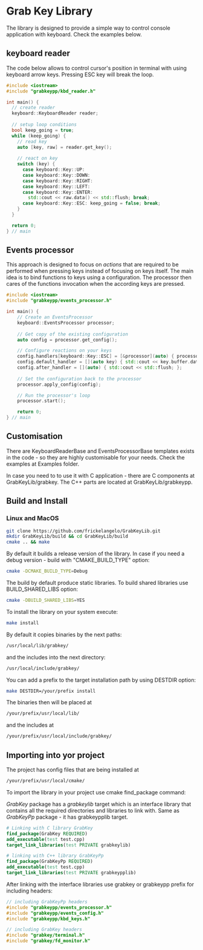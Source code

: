 # Grab Key Library

The library is designed to provide a simple way to control console application with keyboard. Check the examples below.

## keyboard reader

The code below allows to control cursor's position in terminal with using keyboard arrow keys. Pressing ESC key will break the loop.

```c++
#include <iostream>
#include "grabkeypp/kbd_reader.h"

int main() {
  // create reader
  keyboard::KeyboardReader reader;
  
  // setup loop conditions
  bool keep_going = true;
  while (keep_going) {
    // read key
    auto [key, raw] = reader.get_key();
    
    // react on key
    switch (key) {
      case keyboard::Key::UP:
      case keyboard::Key::DOWN:
      case keyboard::Key::RIGHT:
      case keyboard::Key::LEFT:
      case keyboard::Key::ENTER:
        std::cout << raw.data() << std::flush; break;
      case keyboard::Key::ESC: keep_going = false; break;
    }
  }

  return 0;
} // main
```

## Events processor

This approach is designed to focus on *actions* that are required to be performed when pressing keys instead of focusing on keys itself. The main idea is to bind functions to keys using a configuration. The processor then cares of the functions invocation when the according keys are pressed.

```c++
#include <iostream>
#include "grabkeypp/events_processor.h"

int main() {
    // Create an EventsProcessor
    keyboard::EventsProcessor processor;
    
    // Get copy of the existing configuration
    auto config = processor.get_config();

    // Configure reactions on your keys
    config.handlers[keyboard::Key::ESC] = [&processor](auto) { processor.stop(); };
    config.default_handler = [](auto key) { std::cout << key.buffer.data(); };
    config.after_handler = [](auto) { std::cout << std::flush; };
    
    // Set the configuration back to the processor
    processor.apply_config(config);

    // Run the processor's loop
    processor.start();

    return 0;
} // main
```

## Customisation

There are KeyboardReaderBase and EventsProcessorBase templates exists in the code - so they are highly customisable for your needs. Check the examples at Examples folder.

In case you need to to use it with C application - there are C components at GrabKeyLib/grabkey. 
The C++ parts are located at GrabKeyLib/grabkeypp.

## Build and Install

### Linux and MacOS

```bash
git clone https://github.com/frickelangelo/GrabKeyLib.git
mkdir GrabKeyLib/build && cd GrabKeyLib/build
cmake .. && make
```

By default it builds a release version of the library.
In case if you need a debug version - build with "CMAKE_BUILD_TYPE" option:

```bash
cmake -DCMAKE_BUILD_TYPE=Debug
```

The build by default produce static libraries. To build shared libraries use  BUILD_SHARED_LIBS option:

```bash
cmake -DBUILD_SHARED_LIBS=YES
```

To install the library on your system execute:

```bash
make install
```

By default it copies binaries by the next paths:

```bash
/usr/local/lib/grabkey/
```

and the includes into the next directory:

```bash
/usr/local/include/grabkey/
```

You can add a prefix to the target installation path by using DESTDIR option:

```bash
make DESTDIR=/your/prefix install
```

The binaries then will be placed at

```bash
/your/prefix/usr/local/lib/
```

and the includes at

```bash
/your/prefix/usr/local/include/grabkey/
```

## Importing into yor project

The project has config files that are being installed at

```bash
/your/prefix/usr/local/cmake/
```

To import the library in your project use cmake find_package command:

*GrabKey* package has a *grabkeylib* target which is an interface library that contains all the required directories and libraries to link with.
Same as *GrabKeyPp* package - it has grabkeypplib target.

```cmake
# Linking with C library GrabKey
find_package(GrabKey REQUIRED)
add_executable(test test.cpp)
target_link_libraries(test PRIVATE grabkeylib)

# linking with C++ library GrabKeyPp
find_package(GrabKeyPp REQUIRED)
add_executable(test test.cpp)
target_link_libraries(test PRIVATE grabkeypplib)
```

After linking with the interface libraries use grabkey or grabkeypp prefix for including headers:

```c++
// including GrabKeyPp headers
#include "grabkeypp/events_processor.h"
#include "grabkeypp/events_config.h"
#include "grabkeypp/kbd_keys.h"

// including GrabKey headers
#include "grabkey/terminal.h"
#include "grabkey/fd_monitor.h"
```

